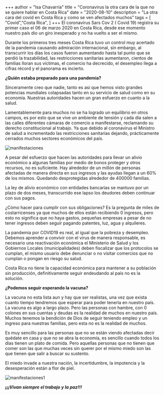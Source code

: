 +++
author = "Isa Chavarria"
title = "Coronavirus la otra cara de la que no se quiere hablar en Costa Rica"
date = "2020-08-10"
description = "La otra cara del covid en Costa Rica y como se ven afectados muchos"
tags = [
    "Covid","Costa Rica",
]
+++
El coronavirus Sars Cov 2 ( Covid 19) registra su primer caso el 06 de marzo 2020 en Costa Rica, desde ese momento nuestro país dio un giro inesperado y no ha vuelto a ser el mismo.

Durante los primeros tres meses Costa Rica tuvo un control muy acertado de la pandemia causando admiración internacional, sin embargo, al transcurrir los días los casos fueron aumentando hasta tal punto que se perdió la trazabilidad, las restricciones sanitarias aumentaron, cientos de familias lloran sus víctimas, el comercio ha decrecido, el desempleo llega a cifras récord y el panorama es incierto.


**¿Quién estaba preparado para una pandemia?**

Sinceramente creo que nadie, tanto es asi que hemos visto grandes potencias mundiales colapsadas tanto en su servicio de salud como en su economía. Nuestras autoridades hacen un gran esfuerzo en cuanto a la salud.

Lamentablemente para muchos no se ha logrado un equilibrio en otros campos, es por esto que se vive un ambiente de tensión y cada día salen a las calles diferentes cámaras de comercio a manifestarse, reclamando su derecho constitucional al trabajo. Ya que debido al coronavirus el Ministro de salud a incrementado las restricciones sanitarias dejando, prácticamente cerrados muchos sectores económicos del país. 

![manifestaciones](/img/manifestaciones.jpeg)

A pesar del esfuerzo que hacen las autoridades para llevar un alivio económico a algunas familias por medio de bonos proteger y otros recursos, no es suficiente. Hay alrededor de un millón de personas afectadas de manera directa en sus ingresos y las ayudas llegan a un 60% de los mismos. Quedando desprotegidas alrededor de 400000 familias.

La ley de alivio económico con entidades bancarias se mantuvo por un plazo de dos meses, transcurrido ese lapso los deudores deben continuar con sus pagos. 

¿Cómo hacer para cumplir con sus obligaciones? Es la pregunta de miles de costarricenses ya que muchos de ellos están recibiendo 0 ingresos, pero esto no significa que no haya gastos, pequeñas empresas a pesar de no tener ingresos deben seguir pagando patentes, luz, agua y alquileres. 


La pandemia por COVID19 es real, al igual que la pobreza y desempleo. Debemos aprender a convivir con el virus de manera responsable, es necesario una reactivación económica el Ministerio de Salud y los Gobiernos Locales (municipalidades) deben fiscalizar que los protocolos se cumplan, el mismo usuario debe denunciar o no visitar comercios que no cumplan o pongan en riesgo su salud. 

Costa Rica no tiene la capacidad económica para mantener a su población sin producción, definitivamente seguir endeudando al país no es la solución.

**¿Podemos seguir esperando la vacuna?**

La vacuna no esta lista aun y hay que ser realistas, una vez que exista cuanto tiempo tendremos que esperar para poder tenerla en nuestro país. La vacuna es algo a largo plazo. 
Pero las personas con hambre, con 0 colones en sus cuentas y deudas es la realidad de muchos en nuestro país. Muchos tenemos la bendición de Dios de seguir teniendo empleo y un ingreso para nuestras familias, pero esta no es la realidad de muchos. 

Es muy sencillo para las personas que no se están viendo afectadas decir quédate en casa y que no se abra la economía, es sencillo cuando todos los días tienen un plato de comida. Pero aquellas personas que no tienen que comer son las que muchas veces sin querer por el mismo miedo son las que tienen que salir a buscar su sustento.

El miedo invade a nuestra nación, la incertidumbre, la impotencia y la desesperación están a flor de piel.

![manifestaciones1](/img/manifestaciones1.jpeg)

***¡¡¡Vivan siempre el trabajo y la paz!!!***
